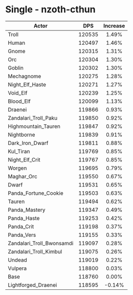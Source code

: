 # Single - nzoth-cthun
| Actor | DPS | Increase |
|---|:---:|:---:|
|Troll|120535|1.49%|
|Human|120497|1.46%|
|Gnome|120315|1.31%|
|Orc|120304|1.30%|
|Goblin|120302|1.30%|
|Mechagnome|120275|1.28%|
|Night_Elf_Haste|120271|1.27%|
|Void_Elf|120239|1.25%|
|Blood_Elf|120099|1.13%|
|Draenei|119866|0.93%|
|Zandalari_Troll_Paku|119850|0.92%|
|Highmountain_Tauren|119847|0.92%|
|Nightborne|119839|0.91%|
|Dark_Iron_Dwarf|119811|0.88%|
|Kul_Tiran|119769|0.85%|
|Night_Elf_Crit|119767|0.85%|
|Worgen|119695|0.79%|
|Maghar_Orc|119550|0.67%|
|Dwarf|119531|0.65%|
|Panda_Fortune_Cookie|119503|0.63%|
|Tauren|119494|0.62%|
|Panda_Mastery|119347|0.49%|
|Panda_Haste|119253|0.42%|
|Panda_Crit|119198|0.37%|
|Panda_Vers|119155|0.33%|
|Zandalari_Troll_Bwonsamdi|119097|0.28%|
|Zandalari_Troll_Kimbul|119075|0.26%|
|Undead|119019|0.22%|
|Vulpera|118800|0.03%|
|Base|118760|0.00%|
|Lightforged_Draenei|118595|-0.14%|
